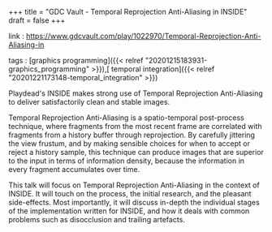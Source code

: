 +++
title = "GDC Vault - Temporal Reprojection Anti-Aliasing in INSIDE"
draft = false
+++

link
: <https://www.gdcvault.com/play/1022970/Temporal-Reprojection-Anti-Aliasing-in>

tags
: [graphics programming]({{< relref "20201215183931-graphics_programming" >}}),[ temporal integration]({{< relref "20201221173148-temporal_integration" >}})

Playdead's INSIDE makes strong use of Temporal Reprojection Anti-Aliasing to deliver satisfactorily clean and stable images.

Temporal Reprojection Anti-Aliasing is a spatio-temporal post-process technique, where fragments from the most recent frame are correlated with fragments from a history buffer through reprojection. By carefully jittering the view frustum, and by making sensible choices for when to accept or reject a history sample, this technique can produce images that are superior to the input in terms of information density, because the information in every fragment accumulates over time.

This talk will focus on Temporal Reprojection Anti-Aliasing in the context of INSIDE. It will touch on the process, the initial research, and the pleasant side-effects. Most importantly, it will discuss in-depth the individual stages of the implementation written for INSIDE, and how it deals with common problems such as disocclusion and trailing artefacts.
